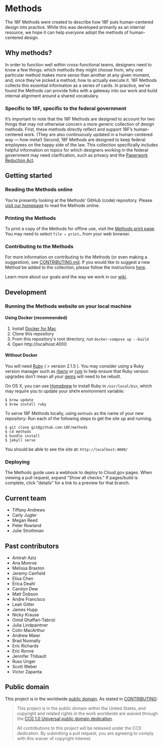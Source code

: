 # Methods

The 18F Methods were created to describe how 18F puts human-centered design into practice. While this was developed primarily as an internal resource, we hope it can help *everyone* adopt the methods of human-centered design. 

## Why methods?

In order to function well within cross-functional teams, designers need to know a few things: which methods they might choose from, why one particular method makes more sense than another at any given moment, and, once they’ve picked a method, how to actually execute it. 18F Methods collects this essential information as a series of cards. In practice, we’ve found the Methods can provide folks with a gateway into our work and build internal alignment around a shared vocabulary.

### Specific to 18F, specific to the federal government

It’s important to note that the 18F Methods are designed to account for two things that may not otherwise concern a more generic collection of design methods. First, these methods directly reflect and support 18F’s human-centered work. (They are also continuously updated in a human-centered way — how meta!) Second, 18F Methods are designed to keep federal employees on the happy side of the law. This collection specifically includes helpful information on topics for which designers working in the federal government may need clarification, such as privacy and the [Paperwork Reduction Act](pra.digital.gov).

## Getting started

### Reading the Methods online

You’re presently looking at the Methods’ GitHub (code) repository. Please [visit our homepage](https://methods.18f.gov) to read the Methods online.

### Printing the Methods
To print a copy of the Methods for offline use, visit the [Methods print page](https://methods.18f.gov/print/). You may need to select `file → print…` from your web browser.

### Contributing to the Methods
For more information on contributing to the Methods (or even making a suggestion), see [CONTRIBUTING.md](https://github.com/18F/methods/blob/staging/CONTRIBUTING.md). If you would like to suggest a new Method be added to the collection, please follow the instructions [here](https://github.com/18F/methods/wiki/Contributing#suggesting-new-methods).

Learn more about our goals and the way we work in our [wiki](https://github.com/18F/methods/wiki). 

## Development

### Running the Methods website on your local machine

#### Using Docker (recommended)

1. Install [Docker for Mac](https://docs.docker.com/desktop/install/mac-install/)
1. Clone this repository
1. From this repository's root directory, run `docker-compose up --build`
1. Open http://localhost:4000

#### Without Docker

You will need [Ruby](https://www.ruby-lang.org) ( > version 2.1.5 ). You may consider using a Ruby version manager such as [rbenv](https://github.com/sstephenson/rbenv) or [rvm](https://rvm.io/) to help ensure that Ruby version upgrades don’t mean all your [gems](https://rubygems.org/) will need to be rebuilt.

On OS X, you can use [Homebrew](http://brew.sh/) to install Ruby in `/usr/local/bin`, which may require you to update your `$PATH` environment variable:

```shell
$ brew update
$ brew install ruby
```

To serve 18F Methods locally, using `methods` as the name of your new repository:
Run each of the following steps to get the site up and running.

```shell
$ git clone git@github.com:18F/methods
$ cd methods
$ bundle install
$ jekyll serve
```

You should be able to see the site at: `http://localhost:4000/`

### Deploying

The Methods guide uses a webhook to deploy to Cloud.gov pages. When viewing a pull request, expand "Show all checks." If pages/build is complete, click "details" for a link to a preview for that branch.

## Current team

- Tiffany Andrews
- Carly Jugler
- Megan Reed
- Peter Rowland
- Julie Strothman

## Past contributors

- Amirah Aziz
- Ana Monroe
- Melissa Braxton
- Jeremy Canfield
- Elisa Chen
- Erica Deahl
- Carolyn Dew
- Matt Dobson
- Andre Francisco
- Leah Gitter
- James Hupp
- Nicky Krause
- Omid Ghaffari-Tabrizi
- Julia Lindpaintner
- Colin MacArthur
- Andrew Maier
- Brad Nunnally
- Eric Richards
- Eric Ronne
- Jennifer Thibault
- Russ Unger
- Scott Weber
- Victor Zapanta

## Public domain

This project is in the worldwide [public domain](LICENSE.md). As stated in [CONTRIBUTING](CONTRIBUTING.md):
> This project is in the public domain within the United States, and copyright and related rights in the work worldwide are waived through the [CC0 1.0 Universal public domain dedication](https://creativecommons.org/publicdomain/zero/1.0/).
>
> All contributions to this project will be released under the CC0 dedication. By submitting a pull request, you are agreeing to comply with this waiver of copyright interest.
